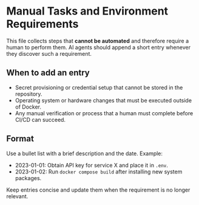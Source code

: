 # Manual Tasks and Environment Requirements

This file collects steps that **cannot be automated** and therefore require a human to perform them. AI agents should append a short entry whenever they discover such a requirement.

## When to add an entry

- Secret provisioning or credential setup that cannot be stored in the repository.
- Operating system or hardware changes that must be executed outside of Docker.
- Any manual verification or process that a human must complete before CI/CD can succeed.

## Format

Use a bullet list with a brief description and the date. Example:

- 2023-01-01: Obtain API key for service X and place it in `.env`.
- 2023-01-02: Run `docker compose build` after installing new system packages.

Keep entries concise and update them when the requirement is no longer relevant.
